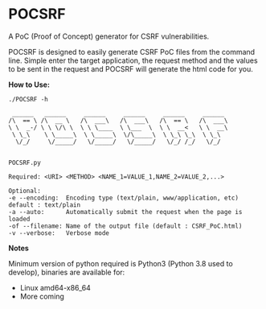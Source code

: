 # POCSRF
A PoC (Proof of Concept) generator for CSRF vulnerabilities. 

POCSRF is designed to easily generate CSRF PoC files from the command line. Simple enter the target application, the request method and the values to be sent in the request and POCSRF will generate the html code for you.

**How to Use:**
 
    ./POCSRF -h

     ______   ______     ______     ______     ______     ______  
    /\  == \ /\  __ \   /\  ___\   /\  ___\   /\  == \   /\  ___\ 
    \ \  _-/ \ \ \/\ \  \ \ \____  \ \___  \  \ \  __<   \ \  __\ 
     \ \_\    \ \_____\  \ \_____\  \/\_____\  \ \_\ \_\  \ \_\   
      \/_/     \/_____/   \/_____/   \/_____/   \/_/ /_/   \/_/   


    POCSRF.py

    Required: <URI> <METHOD> <NAME_1=VALUE_1,NAME_2=VALUE_2,...>

    Optional:  
    -e --encoding:  Encoding type (text/plain, www/application, etc) default : text/plain
    -a --auto:      Automatically submit the request when the page is loaded 
    -of --filename: Name of the output file (default : CSRF_PoC.html)
    -v --verbose:   Verbose mode

**Notes**

Minimum version of python required is Python3 (Python 3.8 used to develop), binaries are available for:
      
   - Linux amd64-x86_64
   - More coming
